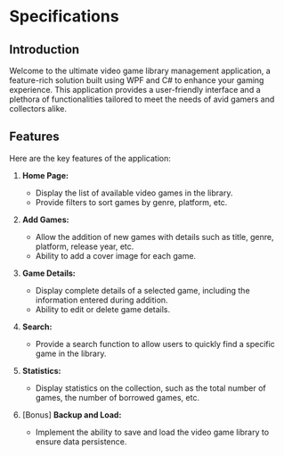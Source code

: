 ﻿# Specifications

## Introduction

Welcome to the ultimate video game library management application, a feature-rich solution built using WPF and C# to enhance your gaming experience. This application provides a user-friendly interface and a plethora of functionalities tailored to meet the needs of avid gamers and collectors alike.

## Features

Here are the key features of the application:

1. **Home Page:**
    - Display the list of available video games in the library.
    - Provide filters to sort games by genre, platform, etc.

2. **Add Games:**
    - Allow the addition of new games with details such as title, genre, platform, release year, etc.
    - Ability to add a cover image for each game.

3. **Game Details:**
    - Display complete details of a selected game, including the information entered during addition.
    - Ability to edit or delete game details.

4. **Search:**
    - Provide a search function to allow users to quickly find a specific game in the library.

5. **Statistics:**
    - Display statistics on the collection, such as the total number of games, the number of borrowed games, etc.

6. [Bonus] **Backup and Load:**
    - Implement the ability to save and load the video game library to ensure data persistence.

